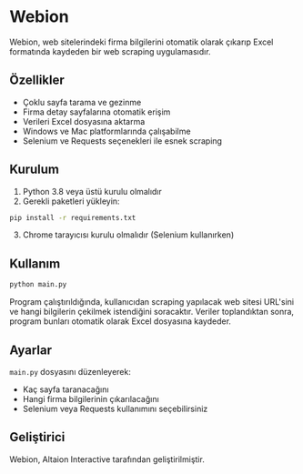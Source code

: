# Webion

Webion, web sitelerindeki firma bilgilerini otomatik olarak çıkarıp Excel formatında kaydeden bir web scraping uygulamasıdır.

## Özellikler

- Çoklu sayfa tarama ve gezinme
- Firma detay sayfalarına otomatik erişim
- Verileri Excel dosyasına aktarma
- Windows ve Mac platformlarında çalışabilme
- Selenium ve Requests seçenekleri ile esnek scraping

## Kurulum

1. Python 3.8 veya üstü kurulu olmalıdır
2. Gerekli paketleri yükleyin:

```bash
pip install -r requirements.txt
```

3. Chrome tarayıcısı kurulu olmalıdır (Selenium kullanırken)

## Kullanım

```bash
python main.py
```

Program çalıştırıldığında, kullanıcıdan scraping yapılacak web sitesi URL'sini ve hangi bilgilerin çekilmek istendiğini soracaktır. Veriler toplandıktan sonra, program bunları otomatik olarak Excel dosyasına kaydeder.

## Ayarlar

`main.py` dosyasını düzenleyerek:

- Kaç sayfa taranacağını
- Hangi firma bilgilerinin çıkarılacağını
- Selenium veya Requests kullanımını seçebilirsiniz

## Geliştirici

Webion, Altaion Interactive tarafından geliştirilmiştir.
